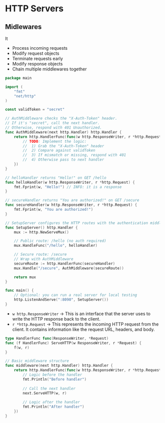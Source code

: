 # HTTP Servers 
## Midlewares 
It 
- Process incoming requests
- Modify request objects
- Terminate requests early
- Modify response objects
- Chain multiple middlewares together



```go
package main

import (
	"fmt"
	"net/http"
)

const validToken = "secret"

// AuthMiddleware checks the "X-Auth-Token" header.
// If it's "secret", call the next handler.
// Otherwise, respond with 401 Unauthorized.
func AuthMiddleware(next http.Handler) http.Handler {
	return http.HandlerFunc(func(w http.ResponseWriter, r *http.Request) {
		// TODO: Implement the logic:
		//  1) Grab the "X-Auth-Token" header
		//  2) Compare against validToken
		//  3) If mismatch or missing, respond with 401
		//  4) Otherwise pass to next handler
	})
}

// helloHandler returns "Hello!" on GET /hello
func helloHandler(w http.ResponseWriter, r *http.Request) {
	fmt.Fprint(w, "Hello!") // INFO: it is a response
}

// secureHandler returns "You are authorized!" on GET /secure
func secureHandler(w http.ResponseWriter, r *http.Request) {
	fmt.Fprint(w, "You are authorized!")
}

// SetupServer configures the HTTP routes with the authentication middleware.
func SetupServer() http.Handler {
	mux := http.NewServeMux()

	// Public route: /hello (no auth required)
	mux.HandleFunc("/hello", helloHandler)

	// Secure route: /secure
	// Wrap with AuthMiddleware
	secureRoute := http.HandlerFunc(secureHandler)
	mux.Handle("/secure", AuthMiddleware(secureRoute))

	return mux
}

func main() {
	// Optional: you can run a real server for local testing
	http.ListenAndServe(":8090", SetupServer())
}
```

-  `w http.ResponseWriter` -> This is an interface that the server uses to write the HTTP response back to the client.
- `r *http.Request` -> This represents the incoming HTTP request from the client. It contains information like the request URL, headers, and body.
```go
type HandlerFunc func(ResponseWriter, *Request)
func (f HandlerFunc) ServeHTTP(w ResponseWriter, r *Request) {
    f(w, r)
}
```
```go
// Basic middleware structure
func middleware(next http.Handler) http.Handler {
    return http.HandlerFunc(func(w http.ResponseWriter, r *http.Request) {
        // Logic before the handler
        fmt.Println("Before handler")
        
        // Call the next handler
        next.ServeHTTP(w, r)
        
        // Logic after the handler
        fmt.Println("After handler")
    })
}
```

